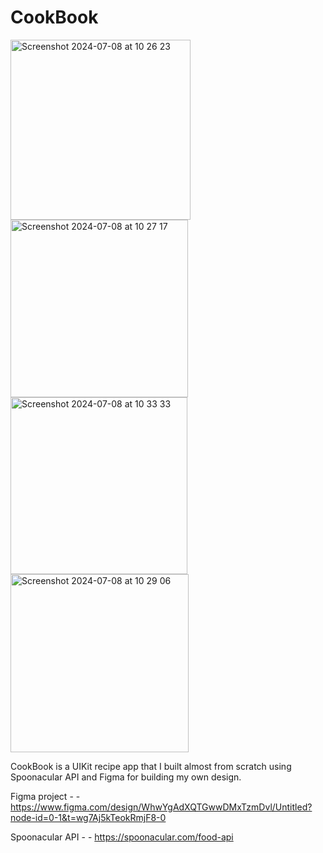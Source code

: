 # CookBook
<img width="288" alt="Screenshot 2024-07-08 at 10 26 23" src="https://github.com/riitterz/CookBook/assets/91329962/7d7655c5-0c95-42a0-ae98-ba3c8f820c66">
<img width="284" alt="Screenshot 2024-07-08 at 10 27 17" src="https://github.com/riitterz/CookBook/assets/91329962/947907df-7d0e-46bf-87aa-1aa55828cfd4">
<img width="283" alt="Screenshot 2024-07-08 at 10 33 33" src="https://github.com/riitterz/CookBook/assets/91329962/cc8214ec-05cb-40e5-8ee5-5a2e760473d6">
<img width="285" alt="Screenshot 2024-07-08 at 10 29 06" src="https://github.com/riitterz/CookBook/assets/91329962/cbf16729-625c-488a-813f-2d603c164ef8">


CookBook is a UIKit recipe app that I built almost from scratch using Spoonacular API and Figma for building my own design.

Figma project - - https://www.figma.com/design/WhwYgAdXQTGwwDMxTzmDvl/Untitled?node-id=0-1&t=wg7Aj5kTeokRmjF8-0

Spoonacular API - - https://spoonacular.com/food-api
